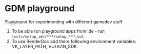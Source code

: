 # GDM playground

Playground for experimenting with different gamedev stuff

1. To be able run playground apps from ide - run `tools/setup_ide/***/setup_***.bat`
2. To use RenderDoc add there following environment variables: VK_LAYER_PATH, VULKAN_SDK
